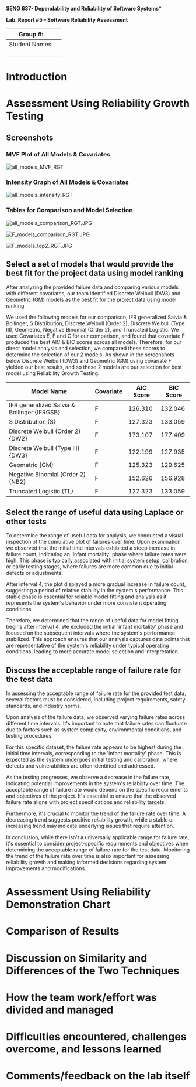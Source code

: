 **SENG 637- Dependability and Reliability of Software Systems\***

**Lab. Report \#5 – Software Reliability Assessment**

| Group \#:      |     |
| -------------- | --- |
| Student Names: |     |
|                |     |
|                |     |
|                |     |

# Introduction

#

# Assessment Using Reliability Growth Testing

## Screenshots

### MVF Plot of All Models & Covariates

![all_models_MVF_RGT](https://github.com/seng637-Winter/seng637-a5-Satchytan/blob/main/Screenshots/all_models_MVF_RGT.JPG "all_models_MVF_RGT")

### Intensity Graph of All Models & Covariates

![all_models_intensity_RGT](https://github.com/seng637-Winter/seng637-a5-Satchytan/blob/main/Screenshots/all_models_intensity_RGT.JPG "all_models_intensity_RGT")

### Tables for Comparison and Model Selection

![all_models_comparison_RGT.JPG](https://github.com/seng637-Winter/seng637-a5-Satchytan/blob/main/Screenshots/all_models_comparison_RGT.JPG "all_models_comparison_RGT.JPG")

![F_models_comparison_RGT.JPG](https://github.com/seng637-Winter/seng637-a5-Satchytan/blob/main/Screenshots/F_models_comparison_RGT.JPG "F_models_comparison_RGT.JPG")

![F_models_top2_RGT.JPG](https://github.com/seng637-Winter/seng637-a5-Satchytan/blob/main/Screenshots/F_models_top2_RGT.JPG "F_models_top2_RGT.JPG")

## Select a set of models that would provide the best fit for the project data using model ranking

After analyzing the provided failure data and comparing various models with different covariates, our team identified Discrete Weibull (DW3) and Geometric (GM) models as the best fit for the project data using model ranking.

We used the following models for our comparison, IFR generalized Salvia & Bollinger, S Distribution, Discrete Weibull (Order 2), Discrete Weibull (Type III), Geometric, Negative Binomial (Order 2), and Truncated Logistic. We used Covariates E, F and C for our comparison, and found that covariate F produced the best AIC & BIC scores across all models. Therefore, for our direct model analysis and selection, we compared these scores to determine the selection of our 2 models. As shown in the screenshots below Discrete Weibull (DW3) and Geometric (GM) using covariate F yielded our best results, and so these 2 models are our selection for best model using Reliability Growth Testing.

| Model Name                                  | Covariate | AIC Score | BIC Score |
| ------------------------------------------- | --------- | --------- | --------- |
| IFR generalized Salvia & Bollinger {IFRGSB} | F         | 126.310   | 132.046   |
| S Distribution {S}                          | F         | 127.323   | 133.059   |
| Discrete Weibull (Order 2) {DW2}            | F         | 173.107   | 177.409   |
| Discrete Weibull (Type III) {DW3}           | F         | 122.199   | 127.935   |
| Geometric {GM}                              | F         | 125.323   | 129.625   |
| Negative Binomial (Order 2) {NB2}           | F         | 152.626   | 156.928   |
| Truncated Logistic {TL}                     | F         | 127.323   | 133.059   |

## Select the range of useful data using Laplace or other tests

To determine the range of useful data for analysis, we conducted a visual inspection of the cumulative plot of failures over time. Upon examination, we observed that the initial time intervals exhibited a steep increase in failure count, indicating an 'infant mortality' phase where failure rates were high. This phase is typically associated with initial system setup, calibration, or early testing stages, where failures are more common due to initial defects or adjustments.

After interval 4, the plot displayed a more gradual increase in failure count, suggesting a period of relative stability in the system's performance. This stable phase is essential for reliable model fitting and analysis as it represents the system's behavior under more consistent operating conditions.

Therefore, we determined that the range of useful data for model fitting begins after interval 4. We excluded the initial 'infant mortality' phase and focused on the subsequent intervals where the system's performance stabilized. This approach ensures that our analysis captures data points that are representative of the system's reliability under typical operating conditions, leading to more accurate model selection and interpretation.

## Discuss the acceptable range of failure rate for the test data

In assessing the acceptable range of failure rate for the provided test data, several factors must be considered, including project requirements, safety standards, and industry norms.

Upon analysis of the failure data, we observed varying failure rates across different time intervals. It's important to note that failure rates can fluctuate due to factors such as system complexity, environmental conditions, and testing procedures.

For this specific dataset, the failure rate appears to be highest during the initial time intervals, corresponding to the 'infant mortality' phase. This is expected as the system undergoes initial testing and calibration, where defects and vulnerabilities are often identified and addressed.

As the testing progresses, we observe a decrease in the failure rate, indicating potential improvements in the system's reliability over time. The acceptable range of failure rate would depend on the specific requirements and objectives of the project. It's essential to ensure that the observed failure rate aligns with project specifications and reliability targets.

Furthermore, it's crucial to monitor the trend of the failure rate over time. A decreasing trend suggests positive reliability growth, while a stable or increasing trend may indicate underlying issues that require attention.

In conclusion, while there isn't a universally applicable range for failure rate, it's essential to consider project-specific requirements and objectives when determining the acceptable range of failure rate for the test data. Monitoring the trend of the failure rate over time is also important for assessing reliability growth and making informed decisions regarding system improvements and modifications.

# Assessment Using Reliability Demonstration Chart

#

# Comparison of Results

# Discussion on Similarity and Differences of the Two Techniques

# How the team work/effort was divided and managed

#

# Difficulties encountered, challenges overcome, and lessons learned

# Comments/feedback on the lab itself
